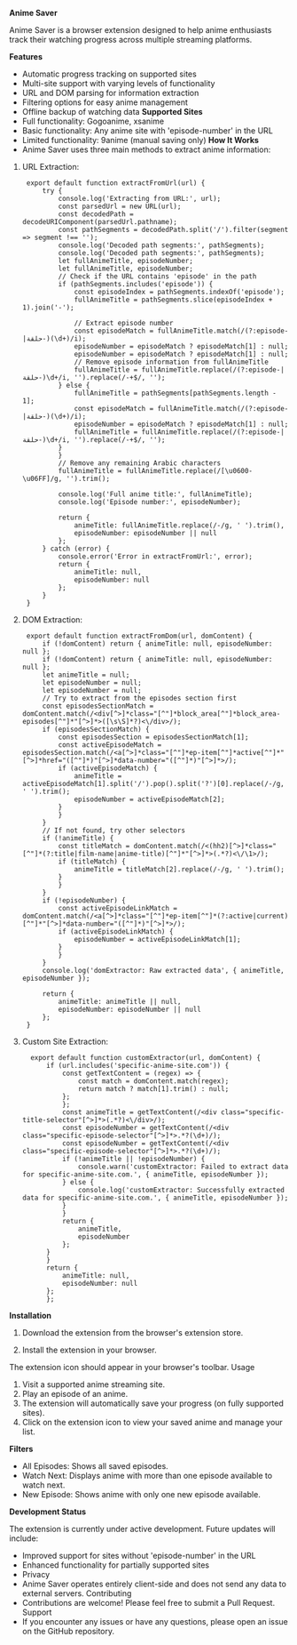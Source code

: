 **Anime Saver**

Anime Saver is a browser extension designed to help anime enthusiasts track their watching progress across multiple streaming platforms.

**Features**
- Automatic progress tracking on supported sites
- Multi-site support with varying levels of functionality
- URL and DOM parsing for information extraction
- Filtering options for easy anime management
- Offline backup of watching data
**Supported Sites**
- Full functionality: Gogoanime, xsanime
- Basic functionality: Any anime site with 'episode-number' in the URL
- Limited functionality: 9anime (manual saving only)
**How It Works**
- Anime Saver uses three main methods to extract anime information:
  
1. URL Extraction:

        export default function extractFromUrl(url) {
            try {
                console.log('Extracting from URL:', url);
                const parsedUrl = new URL(url);
                const decodedPath = decodeURIComponent(parsedUrl.pathname);
                const pathSegments = decodedPath.split('/').filter(segment => segment !== '');
                console.log('Decoded path segments:', pathSegments);
                console.log('Decoded path segments:', pathSegments);
                let fullAnimeTitle, episodeNumber;
                let fullAnimeTitle, episodeNumber;
                // Check if the URL contains 'episode' in the path
                if (pathSegments.includes('episode')) {
                    const episodeIndex = pathSegments.indexOf('episode');
                    fullAnimeTitle = pathSegments.slice(episodeIndex + 1).join('-');
                    
                    // Extract episode number
                    const episodeMatch = fullAnimeTitle.match(/(?:episode-|حلقة-)(\d+)/i);
                    episodeNumber = episodeMatch ? episodeMatch[1] : null;
                    episodeNumber = episodeMatch ? episodeMatch[1] : null;
                    // Remove episode information from fullAnimeTitle
                    fullAnimeTitle = fullAnimeTitle.replace(/(?:episode-|حلقة-)\d+/i, '').replace(/-+$/, '');
                } else {
                    fullAnimeTitle = pathSegments[pathSegments.length - 1];
                    const episodeMatch = fullAnimeTitle.match(/(?:episode-|حلقة-)(\d+)/i);
                    episodeNumber = episodeMatch ? episodeMatch[1] : null;
                    fullAnimeTitle = fullAnimeTitle.replace(/(?:episode-|حلقة-)\d+/i, '').replace(/-+$/, '');
                }
                }
                // Remove any remaining Arabic characters
                fullAnimeTitle = fullAnimeTitle.replace(/[\u0600-\u06FF]/g, '').trim();
        
                console.log('Full anime title:', fullAnimeTitle);
                console.log('Episode number:', episodeNumber);
        
                return {
                    animeTitle: fullAnimeTitle.replace(/-/g, ' ').trim(),
                    episodeNumber: episodeNumber || null
                };
            } catch (error) {
                console.error('Error in extractFromUrl:', error);
                return {
                    animeTitle: null,
                    episodeNumber: null
                };
            }
        }

2. DOM Extraction:

        export default function extractFromDom(url, domContent) {
            if (!domContent) return { animeTitle: null, episodeNumber: null };
            if (!domContent) return { animeTitle: null, episodeNumber: null };
            let animeTitle = null;
            let episodeNumber = null;
            let episodeNumber = null;
            // Try to extract from the episodes section first
            const episodesSectionMatch = domContent.match(/<div[^>]*class="[^"]*block_area[^"]*block_area-episodes[^"]*"[^>]*>([\s\S]*?)<\/div>/);
            if (episodesSectionMatch) {
                const episodesSection = episodesSectionMatch[1];
                const activeEpisodeMatch = episodesSection.match(/<a[^>]*class="[^"]*ep-item[^"]*active[^"]*"[^>]*href="([^"]*)"[^>]*data-number="([^"]*)"[^>]*>/);
                if (activeEpisodeMatch) {
                    animeTitle = activeEpisodeMatch[1].split('/').pop().split('?')[0].replace(/-/g, ' ').trim();
                    episodeNumber = activeEpisodeMatch[2];
                }
                }
            }
            // If not found, try other selectors
            if (!animeTitle) {
                const titleMatch = domContent.match(/<(hh2)[^>]*class="[^"]*(?:title|film-name|anime-title)[^"]*"[^>]*>(.*?)<\/\1>/);
                if (titleMatch) {
                    animeTitle = titleMatch[2].replace(/-/g, ' ').trim();
                }
                }
            }
            if (!episodeNumber) {
                const activeEpisodeLinkMatch = domContent.match(/<a[^>]*class="[^"]*ep-item[^"]*(?:active|current)[^"]*"[^>]*data-number="([^"]*)"[^>]*>/);
                if (activeEpisodeLinkMatch) {
                    episodeNumber = activeEpisodeLinkMatch[1];
                }
                }
            }
            console.log('domExtractor: Raw extracted data', { animeTitle, episodeNumber });
        
            return {
                animeTitle: animeTitle || null,
                episodeNumber: episodeNumber || null
            };
        }

3. Custom Site Extraction:

         export default function customExtractor(url, domContent) {
             if (url.includes('specific-anime-site.com')) {
                 const getTextContent = (regex) => {
                     const match = domContent.match(regex);
                     return match ? match[1].trim() : null;
                 };
                 };
                 const animeTitle = getTextContent(/<div class="specific-title-selector"[^>]*>(.*?)<\/div>/);
                 const episodeNumber = getTextContent(/<div class="specific-episode-selector"[^>]*>.*?(\d+)/);
                 const episodeNumber = getTextContent(/<div class="specific-episode-selector"[^>]*>.*?(\d+)/);
                 if (!animeTitle || !episodeNumber) {
                     console.warn('customExtractor: Failed to extract data for specific-anime-site.com.', { animeTitle, episodeNumber });
                 } else {
                     console.log('customExtractor: Successfully extracted data for specific-anime-site.com.', { animeTitle, episodeNumber });
                 }
                 }
                 return {
                     animeTitle,
                     episodeNumber
                 };
             }
             }
             return {
                 animeTitle: null,
                 episodeNumber: null
             };
             };

**Installation**

1. Download the extension from the browser's extension store.

2. Install the extension in your browser.

The extension icon should appear in your browser's toolbar.
Usage
1. Visit a supported anime streaming site.
2. Play an episode of an anime.
3. The extension will automatically save your progress (on fully supported sites).
4. Click on the extension icon to view your saved anime and manage your list.

**Filters**
- All Episodes: Shows all saved episodes.
- Watch Next: Displays anime with more than one episode available to watch next.
- New Episode: Shows anime with only one new episode available.

**Development Status**

The extension is currently under active development.
Future updates will include:
- Improved support for sites without 'episode-number' in the URL
- Enhanced functionality for partially supported sites
- Privacy
- Anime Saver operates entirely client-side and does not send any data to external servers.
Contributing
- Contributions are welcome! Please feel free to submit a Pull Request.
Support
- If you encounter any issues or have any questions, please open an issue on the GitHub repository.
